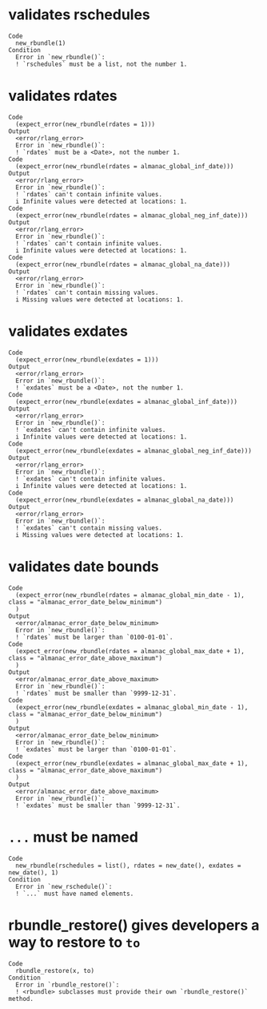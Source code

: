 # validates rschedules

    Code
      new_rbundle(1)
    Condition
      Error in `new_rbundle()`:
      ! `rschedules` must be a list, not the number 1.

# validates rdates

    Code
      (expect_error(new_rbundle(rdates = 1)))
    Output
      <error/rlang_error>
      Error in `new_rbundle()`:
      ! `rdates` must be a <Date>, not the number 1.
    Code
      (expect_error(new_rbundle(rdates = almanac_global_inf_date)))
    Output
      <error/rlang_error>
      Error in `new_rbundle()`:
      ! `rdates` can't contain infinite values.
      i Infinite values were detected at locations: 1.
    Code
      (expect_error(new_rbundle(rdates = almanac_global_neg_inf_date)))
    Output
      <error/rlang_error>
      Error in `new_rbundle()`:
      ! `rdates` can't contain infinite values.
      i Infinite values were detected at locations: 1.
    Code
      (expect_error(new_rbundle(rdates = almanac_global_na_date)))
    Output
      <error/rlang_error>
      Error in `new_rbundle()`:
      ! `rdates` can't contain missing values.
      i Missing values were detected at locations: 1.

# validates exdates

    Code
      (expect_error(new_rbundle(exdates = 1)))
    Output
      <error/rlang_error>
      Error in `new_rbundle()`:
      ! `exdates` must be a <Date>, not the number 1.
    Code
      (expect_error(new_rbundle(exdates = almanac_global_inf_date)))
    Output
      <error/rlang_error>
      Error in `new_rbundle()`:
      ! `exdates` can't contain infinite values.
      i Infinite values were detected at locations: 1.
    Code
      (expect_error(new_rbundle(exdates = almanac_global_neg_inf_date)))
    Output
      <error/rlang_error>
      Error in `new_rbundle()`:
      ! `exdates` can't contain infinite values.
      i Infinite values were detected at locations: 1.
    Code
      (expect_error(new_rbundle(exdates = almanac_global_na_date)))
    Output
      <error/rlang_error>
      Error in `new_rbundle()`:
      ! `exdates` can't contain missing values.
      i Missing values were detected at locations: 1.

# validates date bounds

    Code
      (expect_error(new_rbundle(rdates = almanac_global_min_date - 1), class = "almanac_error_date_below_minimum")
      )
    Output
      <error/almanac_error_date_below_minimum>
      Error in `new_rbundle()`:
      ! `rdates` must be larger than `0100-01-01`.
    Code
      (expect_error(new_rbundle(rdates = almanac_global_max_date + 1), class = "almanac_error_date_above_maximum")
      )
    Output
      <error/almanac_error_date_above_maximum>
      Error in `new_rbundle()`:
      ! `rdates` must be smaller than `9999-12-31`.
    Code
      (expect_error(new_rbundle(exdates = almanac_global_min_date - 1), class = "almanac_error_date_below_minimum")
      )
    Output
      <error/almanac_error_date_below_minimum>
      Error in `new_rbundle()`:
      ! `exdates` must be larger than `0100-01-01`.
    Code
      (expect_error(new_rbundle(exdates = almanac_global_max_date + 1), class = "almanac_error_date_above_maximum")
      )
    Output
      <error/almanac_error_date_above_maximum>
      Error in `new_rbundle()`:
      ! `exdates` must be smaller than `9999-12-31`.

# `...` must be named

    Code
      new_rbundle(rschedules = list(), rdates = new_date(), exdates = new_date(), 1)
    Condition
      Error in `new_rschedule()`:
      ! `...` must have named elements.

# rbundle_restore() gives developers a way to restore to `to`

    Code
      rbundle_restore(x, to)
    Condition
      Error in `rbundle_restore()`:
      ! <rbundle> subclasses must provide their own `rbundle_restore()` method.

